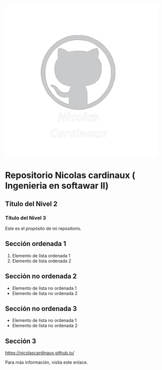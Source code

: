 <img src="Nicolas_Cardinaux.png" alt="">

 

# Repositorio Nicolas cardinaux ( Ingenieria en softawar ll)

## Título del Nivel 2

### Título del Nivel 3

Este es el propósito de mi repositorio.

## Sección ordenada 1

1. Elemento de lista ordenada 1
2. Elemento de lista ordenada 2

   
## Sección no ordenada 2

- Elemento de lista no ordenada 1
- Elemento de lista no ordenada 2


## Sección no ordenada 3

- Elemento de lista no ordenada 1
- Elemento de lista no ordenada 2

## Sección 3
https://nicolascardinaux.github.io/

Para más información, visita este enlace.
